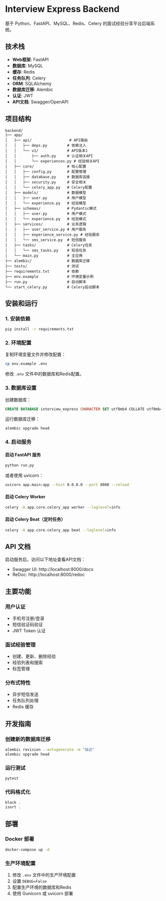# Interview Express Backend

基于 Python、FastAPI、MySQL、Redis、Celery 的面试经验分享平台后端系统。

## 技术栈

- **Web框架**: FastAPI
- **数据库**: MySQL
- **缓存**: Redis
- **任务队列**: Celery
- **ORM**: SQLAlchemy
- **数据库迁移**: Alembic
- **认证**: JWT
- **API文档**: Swagger/OpenAPI

## 项目结构

```
backend/
├── app/
│   ├── api/                 # API路由
│   │   ├── deps.py         # 依赖注入
│   │   └── v1/             # API版本1
│   │       ├── auth.py     # 认证相关API
│   │       └── experiences.py # 经验相关API
│   ├── core/               # 核心配置
│   │   ├── config.py       # 配置管理
│   │   ├── database.py     # 数据库连接
│   │   ├── security.py     # 安全相关
│   │   └── celery_app.py   # Celery配置
│   ├── models/             # 数据模型
│   │   ├── user.py         # 用户模型
│   │   └── experience.py   # 经验模型
│   ├── schemas/            # Pydantic模式
│   │   ├── user.py         # 用户模式
│   │   └── experience.py   # 经验模式
│   ├── services/           # 业务逻辑
│   │   ├── user_service.py # 用户服务
│   │   ├── experience_service.py # 经验服务
│   │   └── sms_service.py  # 短信服务
│   ├── tasks/              # Celery任务
│   │   └── sms_tasks.py    # 短信任务
│   └── main.py             # 主应用
├── alembic/                # 数据库迁移
├── tests/                  # 测试
├── requirements.txt        # 依赖
├── env.example             # 环境变量示例
├── run.py                  # 启动脚本
└── start_celery.py         # Celery启动脚本
```

## 安装和运行

### 1. 安装依赖

```bash
pip install -r requirements.txt
```

### 2. 环境配置

复制环境变量文件并修改配置：

```bash
cp env.example .env
```

修改 `.env` 文件中的数据库和Redis配置。

### 3. 数据库设置

创建数据库：

```sql
CREATE DATABASE interview_express CHARACTER SET utf8mb4 COLLATE utf8mb4_unicode_ci;
```

运行数据库迁移：

```bash
alembic upgrade head
```

### 4. 启动服务

#### 启动 FastAPI 服务

```bash
python run.py
```

或者使用 uvicorn：

```bash
uvicorn app.main:app --host 0.0.0.0 --port 8000 --reload
```

#### 启动 Celery Worker

```bash
celery -A app.core.celery_app worker --loglevel=info
```

#### 启动 Celery Beat（定时任务）

```bash
celery -A app.core.celery_app beat --loglevel=info
```

## API 文档

启动服务后，访问以下地址查看API文档：

- Swagger UI: http://localhost:8000/docs
- ReDoc: http://localhost:8000/redoc

## 主要功能

### 用户认证
- 手机号注册/登录
- 短信验证码验证
- JWT Token 认证

### 面试经验管理
- 创建、更新、删除经验
- 经验列表和搜索
- 标签管理

### 分布式特性
- 异步短信发送
- 任务队列处理
- Redis 缓存

## 开发指南

### 创建新的数据库迁移

```bash
alembic revision --autogenerate -m "描述"
alembic upgrade head
```

### 运行测试

```bash
pytest
```

### 代码格式化

```bash
black .
isort .
```

## 部署

### Docker 部署

```bash
docker-compose up -d
```

### 生产环境配置

1. 修改 `.env` 文件中的生产环境配置
2. 设置 `DEBUG=False`
3. 配置生产环境的数据库和Redis
4. 使用 Gunicorn 或 uvicorn 部署 